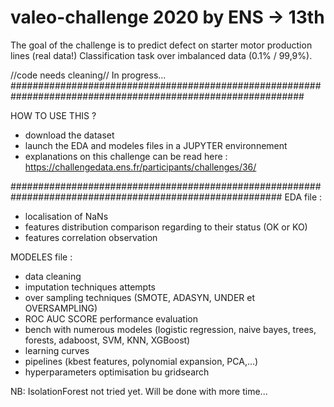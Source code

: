 # valeo-challenge 2020 by ENS -> 13th

The goal of the challenge is to predict defect on starter motor production lines (real data!)
Classification task over imbalanced data (0.1% / 99,9%).

//code needs cleaning// In progress...
#############################################################################################################

HOW TO USE THIS ?
- download the dataset
- launch the EDA and modeles files in a JUPYTER environnement
- explanations on this challenge can be read here : https://challengedata.ens.fr/participants/challenges/36/

#########################################################################################################
EDA file : 
- localisation of NaNs
- features distribution comparison regarding to their status (OK or KO)
- features correlation observation

MODELES file : 
- data cleaning 
- imputation techniques attempts
- over sampling techniques (SMOTE, ADASYN, UNDER et OVERSAMPLING)
- ROC AUC SCORE performance evaluation
- bench with numerous modeles (logistic regression, naive bayes, trees, forests, adaboost, SVM, KNN, XGBoost)
- learning curves
- pipelines (kbest features, polynomial expansion, PCA,...)
- hyperparameters optimisation bu gridsearch

NB: IsolationForest not tried yet. Will be done with more time...
